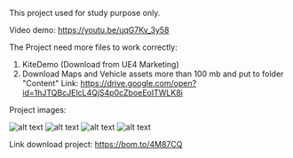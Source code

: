 This project used for study purpose only.

Video demo: https://youtu.be/uqG7Kv_3y58

The Project need more files to work correctly:
1. KiteDemo (Download from UE4 Marketing)
2. Download Maps and Vehicle assets more than 100 mb and put to folder "Content"
Link: https://drive.google.com/open?id=1hJTQBcJElcL4QjS4p0cZboeEoITWLK8i

Project images:

![alt text](https://i.ibb.co/8mT6MbW/1.png)
![alt text](https://i.ibb.co/TY2p0zh/2.png)
![alt text](https://i.ibb.co/1mMTQXd/3.png)
![alt text](https://i.ibb.co/5rLX0fh/4.png)

Link download project: https://bom.to/4M87CQ
